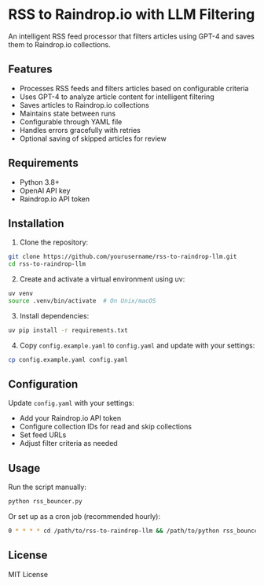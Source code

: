 # RSS to Raindrop.io with LLM Filtering

An intelligent RSS feed processor that filters articles using GPT-4 and saves them to Raindrop.io collections.

## Features

- Processes RSS feeds and filters articles based on configurable criteria
- Uses GPT-4 to analyze article content for intelligent filtering
- Saves articles to Raindrop.io collections
- Maintains state between runs
- Configurable through YAML file
- Handles errors gracefully with retries
- Optional saving of skipped articles for review

## Requirements

- Python 3.8+
- OpenAI API key
- Raindrop.io API token

## Installation

1. Clone the repository:
```bash
git clone https://github.com/yourusername/rss-to-raindrop-llm.git
cd rss-to-raindrop-llm
```

2. Create and activate a virtual environment using uv:
```bash
uv venv
source .venv/bin/activate  # On Unix/macOS
```

3. Install dependencies:
```bash
uv pip install -r requirements.txt
```

4. Copy `config.example.yaml` to `config.yaml` and update with your settings:
```bash
cp config.example.yaml config.yaml
```

## Configuration

Update `config.yaml` with your settings:
- Add your Raindrop.io API token
- Configure collection IDs for read and skip collections
- Set feed URLs
- Adjust filter criteria as needed

## Usage

Run the script manually:
```bash
python rss_bouncer.py
```

Or set up as a cron job (recommended hourly):
```bash
0 * * * * cd /path/to/rss-to-raindrop-llm && /path/to/python rss_bouncer.py
```

## License

MIT License
